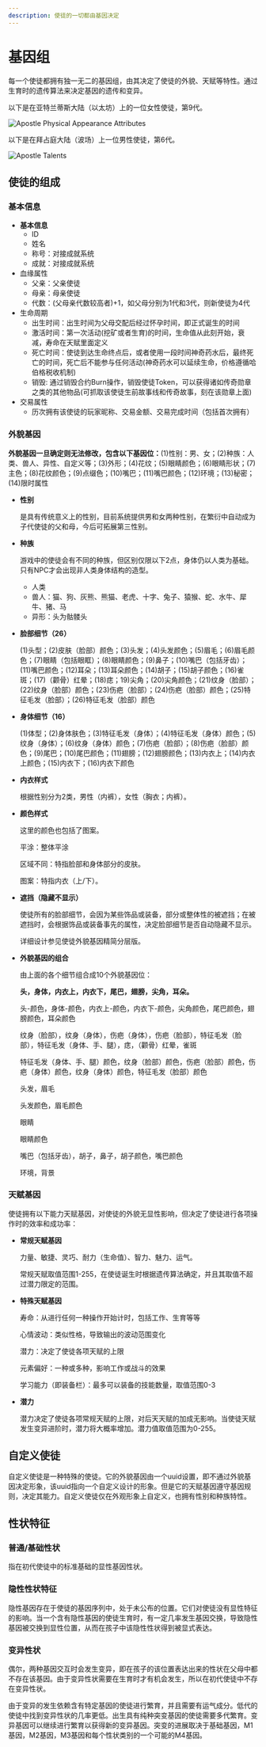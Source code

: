 ```yaml
---
description: 使徒的一切都由基因决定
---
```


# 基因组

每一个使徒都拥有独一无二的基因组，由其决定了使徒的外貌、天赋等特性。通过生育时的遗传算法来决定基因的遗传和变异。

以下是在亚特兰蒂斯大陆（以太坊）上的一位女性使徒，第9代。

![Apostle Physical Appearance Attributes](../../../.gitbook/assets/apostle-attributes.png)

 以下是在拜占庭大陆（波场）上一位男性使徒，第6代。

![Apostle Talents](../../../.gitbook/assets/apostle-talents.png)

## 使徒的组成

### 基本信息

* **基本信息**
  * ID
  * 姓名
  * 称号：对接成就系统
  * 成就：对接成就系统
* 血缘属性
  * 父亲：父亲使徒
  * 母亲：母亲使徒
  * 代数：\(父母亲代数较高者\)+1，如父母分别为1代和3代，则新使徒为4代
* 生命周期
  * 出生时间：出生时间为父母交配后经过怀孕时间，即正式诞生的时间
  * 激活时间：第一次活动\(挖矿或者生育\)的时间，生命值从此刻开始，衰减，寿命在天赋里面定义
  * 死亡时间：使徒到达生命终点后，或者使用一段时间神奇药水后，最终死亡的时间，死亡后不能参与任何活动\(神奇药水可以延续生命，价格遵循哈伯格税收机制\)
  * 销毁: 通过销毁合约Burn操作，销毁使徒Token，可以获得诸如传奇勋章之类的其他物品\(可抓取该使徒生前故事线和传奇故事，刻在该勋章上面\)
* 交易属性
  * 历次拥有该使徒的玩家昵称、交易金额、交易完成时间（包括首次拥有）

### 外貌基因

**外貌基因一旦确定则无法修改，包含以下基因位：**\(1\)性别：男、女；\(2\)种族：人类、兽人、异性、自定义等；\(3\)外形；\(4\)花纹；\(5\)眼睛颜色；\(6\)眼睛形状；\(7\)主色；\(8\)花纹颜色；\(9\)点缀色；\(10\)嘴巴；\(11\)嘴巴颜色；\(12\)环境；\(13\)秘密；\(14\)限时属性

* **性别**

  是具有传统意义上的性别，目前系统提供男和女两种性别，在繁衍中自动成为子代使徒的父和母，今后可拓展第三性别。

* **种族**

  游戏中的使徒会有不同的种族，但区别仅限以下2点，身体仍以人类为基础。只有NPC才会出现非人类身体结构的造型。

  * 人类
  * 兽人：猫、狗、灰熊、熊猫、老虎、十字、兔子、猿猴、蛇、水牛、犀牛、猪、马
  * 异形：头为骷髅头

* **脸部细节（26）**

  \(1\)头型；\(2\)皮肤（脸部）颜色；\(3\)头发；\(4\)头发颜色；\(5\)眉毛；\(6\)眉毛颜色；\(7\)眼睛（包括眼眶）；\(8\)眼睛颜色；\(9\)鼻子；\(10\)嘴巴（包括牙齿）；\(11\)嘴巴颜色；\(12\)耳朵；\(13\)耳朵颜色；\(14\)胡子；\(15\)胡子颜色；\(16\)雀斑；\(17\)（颧骨）红晕；\(18\)痣；19\)尖角；\(20\)尖角颜色；\(21\)纹身（脸部）；\(22\)纹身（脸部）颜色；\(23\)伤疤（脸部）；\(24\)伤疤（脸部）颜色；\(25\)特征毛发（脸部）；\(26\)特征毛发（脸部）颜色

* **身体细节（16）**

  \(1\)体型；\(2\)身体肤色；\(3\)特征毛发（身体）；\(4\)特征毛发（身体）颜色；\(5\)纹身（身体）；\(6\)纹身（身体）颜色；\(7\)伤疤（脸部）；\(8\)伤疤（脸部）颜色；\(9\)尾巴；\(10\)尾巴颜色；\(11\)翅膀；\(12\)翅膀颜色；\(13\)内衣上；\(14\)内衣上颜色；\(15\)内衣下；\(16\)内衣下颜色

* **内衣样式**

  根据性别分为2类，男性（内裤），女性（胸衣；内裤）。

* **颜色样式**

  这里的颜色也包括了图案。

  平涂：整体平涂

  区域不同：特指脸部和身体部分的皮肤。

  图案：特指内衣（上/下）。

* **遮挡（隐藏不显示）**

  使徒所有的脸部细节，会因为某些饰品或装备，部分或整体性的被遮挡；在被遮挡时，会根据饰品或装备事先的属性，决定脸部细节是否自动隐藏不显示。

  详细设计参见使徒外貌基因精简分层版。

* **外貌基因的组合**

  由上面的各个细节组合成10个外貌基因位：

  **头，身体，内衣上，内衣下，尾巴，翅膀，尖角，耳朵。**

  头-颜色，身体-颜色，内衣上-颜色，内衣下-颜色，尖角颜色，尾巴颜色，翅膀颜色，耳朵颜色

  纹身（脸部），纹身（身体），伤疤（身体），伤疤（脸部），特征毛发（脸部），特征毛发（身体、手、腿），痣，（颧骨）红晕，雀斑

  特征毛发（身体、手、腿）颜色，纹身（脸部）颜色，伤疤（脸部）颜色，伤疤（身体）颜色，纹身（身体）颜色，特征毛发（脸部）颜色

  头发，眉毛

  头发颜色，眉毛颜色

  眼睛

  眼睛颜色

  嘴巴（包括牙齿），胡子，鼻子，胡子颜色，嘴巴颜色

  环境，背景

### 天赋基因

使徒拥有以下能力天赋基因，对使徒的外貌无显性影响，但决定了使徒进行各项操作时的效率和成功率：

* **常规天赋基因**

  力量、敏捷、灵巧、耐力（生命值）、智力、魅力、运气。

  常规天赋取值范围1-255，在使徒诞生时根据遗传算法确定，并且其取值不超过潜力限定的范围。

* **特殊天赋基因**

  寿命：从进行任何一种操作开始计时，包括工作、生育等等

  心情波动：类似性格，导致输出的波动范围变化

  潜力：决定了使徒各项天赋的上限

  元素偏好：一种或多种，影响工作或战斗的效果

  学习能力（即装备栏）：最多可以装备的技能数量，取值范围0-3

* **潜力**

  潜力决定了使徒各项常规天赋的上限，对后天天赋的加成无影响。当使徒天赋发生变异进阶时，潜力将大概率增加。潜力值取值范围为0-255。

## 自定义使徒

自定义使徒是一种特殊的使徒。它的外貌基因由一个uuid设置，即不通过外貌基因决定形象，该uuid指向一个自定义设计的形象。但是它的天赋基因遵守基因规则，决定其能力。自定义使徒仅在外观形象上自定义，也拥有性别和种族特性。

## 性状特征

### 普通/基础性状

指在初代使徒中的标准基础的显性基因性状。

### 隐性性状特征

隐性基因存在于使徒的基因序列中，处于未公布的位置。它们对使徒没有显性特征的影响。当一个含有隐性基因的使徒生育时，有一定几率发生基因交换，导致隐性基因被交换到显性位置，从而在孩子中该隐性性状得到被显式表达。

### 变异性状

偶尔，两种基因交互时会发生变异，即在孩子的该位置表达出来的性状在父母中都不存在该基因。由于变异性状需要在生育时才有机会发生，所以在初代使徒中不存在变异性状。

由于变异的发生依赖含有特定基因的使徒进行繁育，并且需要有运气成分。低代的使徒中找到变异性状的几率更低。出生具有纯种突变基因的使徒需要多代繁育。变异基因可以继续进行繁育以获得新的变异基因。突变的进展取决于基础基因，M1基因，M2基因，M3基因和每个性状类别的一个可能的M4基因。

